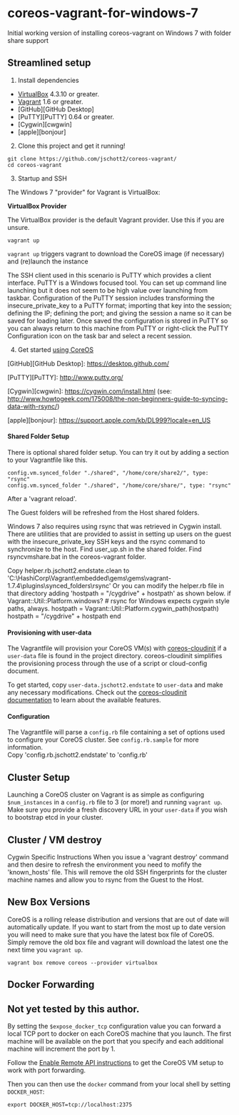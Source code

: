 # coreos-vagrant-for-windows-7
Initial working version of installing coreos-vagrant on Windows 7 with folder share support

## Streamlined setup

1) Install dependencies

* [VirtualBox][virtualbox] 4.3.10 or greater.
* [Vagrant][vagrant] 1.6 or greater.
* [GitHub][GitHub Desktop]
* [PuTTY][PuTTY] 0.64 or greater.
* [Cygwin][cwgwin] 
* [apple][bonjour]

2) Clone this project and get it running!

```
git clone https://github.com/jschott2/coreos-vagrant/
cd coreos-vagrant
```

3) Startup and SSH

The Windows 7 "provider" for Vagrant is VirtualBox:

**VirtualBox Provider**

The VirtualBox provider is the default Vagrant provider. Use this if you are unsure.

```
vagrant up
```

``vagrant up`` triggers vagrant to download the CoreOS image (if necessary) and (re)launch the instance

The SSH client used in this scenario is PuTTY which provides a client interface.  PuTTY is a Windows focused tool.
You can set up command line launching but it does not seem to be high value over launching from taskbar. 
Configuration of the PuTTY session includes transforming the insecure_private_key to a PuTTY format; importing that key into the session; defining the IP; defining the port; and giving the session a name so it can be saved for loading later. 
Once saved the configuration is stored in PuTTY so you can always return to this machine from PuTTY or right-click the PuTTY Configuration icon on the task bar and select a recent session.

4) Get started [using CoreOS][using-coreos]

[virtualbox]: https://www.virtualbox.org/
[vagrant]: https://www.vagrantup.com/downloads.html
[using-coreos]: http://coreos.com/docs/using-coreos/

[GitHub][GitHub Desktop]: https://desktop.github.com/

[PuTTY][PuTTY]: http://www.putty.org/

[Cygwin][cwgwin]: https://cygwin.com/install.html  (see: http://www.howtogeek.com/175008/the-non-beginners-guide-to-syncing-data-with-rsync/)

[apple][bonjour]: https://support.apple.com/kb/DL999?locale=en_US

#### Shared Folder Setup

There is optional shared folder setup.
You can try it out by adding a section to your Vagrantfile like this.

```
config.vm.synced_folder "./shared", "/home/core/share2/", type: "rsync"
config.vm.synced_folder "./shared", "/home/core/share/", type: "rsync"
```

After a 'vagrant reload'.

The Guest folders will be refreshed from the Host shared folders.

Windows 7 also requires using rsync that was retrieved in Cygwin install.  There are utilities that are provided to assist in setting up users on the guest with the insecure_private_key SSH keys and the rsync command to synchronize to the host.
Find user_up.sh in the shared folder.
Find rsyncvmshare.bat in the coreos-vagrant folder.

Copy helper.rb.jschott2.endstate.clean to 'C:\HashiCorp\Vagrant\embedded\gems\gems\vagrant-1.7.4\plugins\synced_folders\rsync\' 
Or you can modify the helper.rb file in that directory adding 'hostpath = "/cygdrive" + hostpath' as shown below.
        if Vagrant::Util::Platform.windows?
          # rsync for Windows expects cygwin style paths, always.
          hostpath = Vagrant::Util::Platform.cygwin_path(hostpath)
           hostpath = "/cygdrive" + hostpath
        end

#### Provisioning with user-data

The Vagrantfile will provision your CoreOS VM(s) with [coreos-cloudinit][coreos-cloudinit] if a `user-data` file is found in the project directory.
coreos-cloudinit simplifies the provisioning process through the use of a script or cloud-config document.

To get started, copy `user-data.jschott2.endstate` to `user-data` and make any necessary modifications.
Check out the [coreos-cloudinit documentation][coreos-cloudinit] to learn about the available features.

[coreos-cloudinit]: https://github.com/coreos/coreos-cloudinit

#### Configuration

The Vagrantfile will parse a `config.rb` file containing a set of options used to configure your CoreOS cluster.
See `config.rb.sample` for more information.  
Copy 'config.rb.jschott2.endstate' to 'config.rb'

## Cluster Setup

Launching a CoreOS cluster on Vagrant is as simple as configuring `$num_instances` in a `config.rb` file to 3 (or more!) and running `vagrant up`.
Make sure you provide a fresh discovery URL in your `user-data` if you wish to bootstrap etcd in your cluster.

## Cluster / VM destroy 

Cygwin Specific Instructions
When you issue a 'vagrant destroy' command and then desire to refresh the environment you need to mofify the 'known_hosts' file.  This will remove the old SSH fingerprints for the cluster machine names and allow you to rsync from the Guest to the Host.

## New Box Versions

CoreOS is a rolling release distribution and versions that are out of date will automatically update.
If you want to start from the most up to date version you will need to make sure that you have the latest box file of CoreOS.
Simply remove the old box file and vagrant will download the latest one the next time you `vagrant up`.

```
vagrant box remove coreos --provider virtualbox
```

## Docker Forwarding
## Not yet tested by this author.
By setting the `$expose_docker_tcp` configuration value you can forward a local TCP port to docker on
each CoreOS machine that you launch. The first machine will be available on the port that you specify
and each additional machine will increment the port by 1.

Follow the [Enable Remote API instructions][coreos-enabling-port-forwarding] to get the CoreOS VM setup to work with port forwarding.

[coreos-enabling-port-forwarding]: https://coreos.com/docs/launching-containers/building/customizing-docker/#enable-the-remote-api-on-a-new-socket

Then you can then use the `docker` command from your local shell by setting `DOCKER_HOST`:

    export DOCKER_HOST=tcp://localhost:2375


